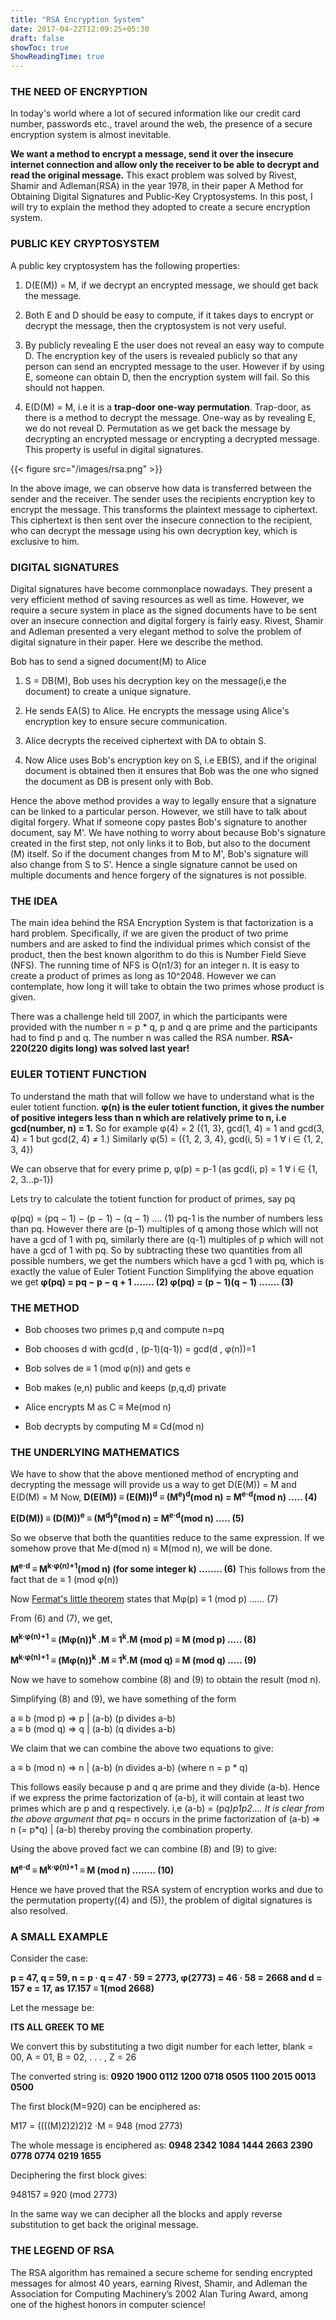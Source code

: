 ```yaml
---
title: "RSA Encryption System"
date: 2017-04-22T12:09:25+05:30
draft: false
showToc: true
ShowReadingTime: true
---
```



### THE NEED OF ENCRYPTION

In today's world where a lot of secured information like our credit card number, passwords etc., travel around the web, the presence of a secure encryption system is almost inevitable.

**We want a method to encrypt a message, send it over the insecure internet connection and allow only the receiver to be able to decrypt and read the original message.** This exact problem was solved by Rivest, Shamir and Adleman(RSA) in the year 1978, in their paper A Method for Obtaining Digital Signatures and Public-Key Cryptosystems.
In this post, I will try to explain the method they adopted to create a secure encryption system.

### PUBLIC KEY CRYPTOSYSTEM
A public key cryptosystem has the following properties:

1) D(E(M)) = M, if we decrypt an encrypted message, we should get back the message.

2) Both E and D should be easy to compute, if it takes days to encrypt or decrypt the message, then the cryptosystem is not very useful.

3) By publicly revealing E the user does not reveal an easy way to compute D. The encryption key of the users is revealed publicly so that any person can send an encrypted message to the user. However if by using E, someone can obtain D, then the encryption system will fail. So this should not happen.

4) E(D(M) = M, i.e it is a **trap-door one-way permutation**. Trap-door, as there is a method to decrypt the message. One-way as by revealing E, we do not reveal D. Permutation as we get back the message by decrypting an encrypted message or encrypting a decrypted message. This property is useful in digital signatures.

{{< figure src="/images/rsa.png"  >}}

In the above image, we can observe how data is transferred between the sender and the receiver. The sender uses the recipients encryption key to encrypt the message. This transforms the plaintext message to ciphertext. This ciphertext is then sent over the insecure connection to the recipient, who can decrypt the message using his own decryption key, which is exclusive to him.

### DIGITAL SIGNATURES

Digital signatures have become commonplace nowadays. They present a very efficient method of saving resources as well as time. However, we require a secure system in place as the signed documents have to be sent over an insecure connection and digital forgery is fairly easy.
Rivest, Shamir and Adleman presented a very elegant method to solve the problem of digital signature in their paper. Here we describe the method.

Bob has to send a signed document(M) to Alice

1)  S = DB(M), Bob uses his decryption key on the message(i,e the document) to create a unique signature.

2) He sends EA(S) to Alice. He encrypts the message using Alice's encryption key to ensure secure communication.

3) Alice decrypts the received ciphertext with DA to obtain S.

4) Now Alice uses Bob's encryption key on S, i.e EB(S), and if the original document is obtained then it ensures that Bob was the one who signed the document as DB is present only with Bob.

Hence the above method provides a way to legally ensure that a signature can be linked to a particular person.
However, we still have to talk about digital forgery. What if someone copy pastes Bob's signature to another document, say M'.
We have nothing to worry about because Bob's signature created in the first step, not only links it to Bob, but also to the document (M) itself. So if the document changes from M to M', Bob's signature will also change from S to S'. Hence a single signature cannot be used on multiple documents and hence forgery of the signatures is not possible.

### THE IDEA
The main idea behind the RSA Encryption System is that factorization is a hard problem.
Specifically, if we are given the product of two prime numbers and are asked to find the individual primes which consist of the product, then the best known algorithm to do this is Number Field Sieve (NFS). 
The running time of NFS is O(n1/3) for an integer n.
It is easy to create a product of primes as long as 10^2048. However we can contemplate, how long it will take to obtain the two primes whose product is given.

There was a challenge held till 2007, in which the participants were provided with the number n = p * q, p and q are prime and the participants had to find p and q. The number n was called the RSA number.
**RSA-220(220 digits long) was solved last year!**


### EULER TOTIENT FUNCTION

To understand the math that will follow we have to understand what is the euler totient function. 
**φ(n) is the euler totient function, it gives the number of positive integers less than n which are relatively prime to n, i.e gcd(number, n) = 1.**
So for example φ(4) = 2 ({1, 3}, gcd(1, 4) = 1 and gcd(3, 4) = 1 but gcd(2, 4) ≠ 1.)
Similarly φ(5) = ({1, 2, 3, 4}, gcd(i, 5) = 1 ∀ i ∈ {1, 2, 3, 4})

We can observe that for every prime p, φ(p) = p-1 (as gcd(i, p) = 1 ∀ i ∈ {1, 2, 3...p-1})

Lets try to calculate the totient function for product of primes, say pq

φ(pq) = (pq − 1) − (p − 1) − (q − 1) .... (1)
pq-1 is the number of numbers less than pq. However there are (p-1) multiples of q among those which will not have a gcd of 1 with pq, similarly there are (q-1) multiples of p which will not have a gcd of 1 with pq. So by subtracting these two quantities from all possible numbers, we get the numbers which have a gcd 1 with pq, which is exactly the value of Euler Totient Function
Simplifying the above equation we get
**φ(pq) = pq − p − q + 1 ....... (2)
φ(pq) = (p − 1)(q − 1) ....... (3)**

### THE METHOD


* Bob chooses two primes p,q and compute n=pq


* Bob chooses d with gcd(d , (p-1)(q-1)) = gcd(d , φ(n))=1


* Bob solves de ≡ 1 (mod φ(n)) and gets e


* Bob makes (e,n) public and keeps (p,q,d) private


* Alice encrypts M as C ≡ Me(mod n)


* Bob decrypts by computing M ≡ Cd(mod n) 

### THE UNDERLYING MATHEMATICS

We have to show that the above mentioned method of encrypting and decrypting the message will provide us a way to get D(E(M)) = M and E(D(M) = M
Now,
**D(E(M)) ≡ (E(M))<sup>d</sup> ≡ (M<sup>e</sup>)<sup>d</sup>(mod n) = M<sup>e·d</sup>(mod n) ..... (4)**


**E(D(M)) ≡ (D(M))<sup>e</sup> ≡ (M<sup>d</sup>)<sup>e</sup>(mod n) = M<sup>e·d</sup>(mod n) ..... (5)**


So we observe that both the quantities reduce to the same expression.
If we somehow prove that  Me·d(mod n) ≡ M(mod n), we will be done.

**M<sup>e·d</sup> ≡ M<sup>k·φ(n)+1</sup>(mod n)  (for some integer k) ........ (6)**
This follows from the fact that de ≡ 1 (mod φ(n))

Now [Fermat's little theorem](https://primes.utm.edu/notes/proofs/FermatsLittleTheorem.html) states that Mφ(p) ≡ 1 (mod p) ...... (7)

From (6) and (7), we get,


**M<sup>k·φ(n)+1</sup> ≡ (Mφ(n))<sup>k</sup> .M ≡ 1<sup>k</sup>.M (mod p) ≡ M (mod p) ..... (8)**

**M<sup>k·φ(n)+1</sup> ≡ (Mφ(n))<sup>k</sup> .M ≡ 1<sup>k</sup>.M (mod q) ≡ M (mod q) ..... (9)**

Now we have to somehow combine (8) and (9) to obtain the result (mod n).

Simplifying (8) and (9), we have something of the form

a ≡ b (mod p)   => p | (a-b)  (p divides a-b)  
a ≡ b (mod q)   => q | (a-b)  (q divides a-b)

We claim that we can combine the above two equations to give:

a ≡ b (mod n)   => n | (a-b)  (n divides a-b) (where n = p * q)

This follows easily because p and q are prime and they divide (a-b).
Hence if we express the prime factorization of (a-b), it will contain at least two primes which are p and q respectively.
i,e (a-b) = (p*q)*p1*p2....
It is clear from the above argument that p*q= n occurs in the prime factorization of (a-b) => n (= p*q) | (a-b) thereby proving the combination property.

Using the above proved fact we can combine (8) and (9) to give:

**M<sup>e·d</sup> ≡ M<sup>k·φ(n)+1</sup> ≡ M (mod n) ........ (10)**

Hence we have proved that the RSA system of encryption works and due to the permutation property((4) and (5)), the problem of digital signatures is also resolved.

### A SMALL EXAMPLE

Consider the case:

**p = 47, q = 59, n = p · q = 47 · 59 = 2773, φ(2773) = 46 · 58 = 2668 and d = 157 e = 17, as 17.157 ≡ 1(mod 2668)**

Let the message be:
  
**ITS ALL GREEK TO ME**

We convert this by substituting a two digit number for each letter, blank = 00, A = 01, B = 02, . . . , Z = 26

The converted string is:
**0920 1900 0112 1200 0718 0505 1100 2015 0013 0500**

The first block(M=920) can be enciphered as:

M17 = ((((M)2)2)2)2 ·M = 948 (mod 2773)

The whole message is enciphered as:
**0948 2342 1084 1444 2663 2390 0778 0774 0219 1655**

Deciphering the first block gives:

948157 ≡ 920 (mod 2773)

In the same way we can decipher all the blocks and apply reverse substitution to get back the original message.

### THE LEGEND OF RSA

The RSA algorithm has remained a secure scheme for sending encrypted messages for almost 40 years, earning Rivest, Shamir, and Adleman the Association for Computing Machinery’s 2002 Alan Turing Award, among one of the highest honors in computer science!

 



